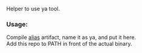 Helper to use ya tool.

### Usage:
Compile [alias](http://github.com/yantonov/alias) artifact, name it as ya, and put it here.  
Add this repo to PATH in front of the actual binary.
